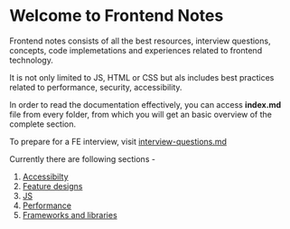 # Welcome to Frontend Notes

Frontend notes consists of all the best resources, interview questions, concepts, code implemetations and experiences related to frontend technology.

It is not only limited to JS, HTML or CSS but als includes best practices related to performance, security, accessibility.

In order to read the documentation effectively, you can access **index.md** file from every folder, from which you will get an basic overview of the complete section.

To prepare for a FE interview, visit [interview-questions.md](./interview-questions.md)

Currently there are following sections - 
1. [Accessibilty](./Accessibility/index.md)
2. [Feature designs](./Feature-Design/index.md)
3. [JS](./JS/index.md)
4. [Performance](./Accessibility/index.md)
5. [Frameworks and libraries](./Frameworks-and-libraries/index.md)
